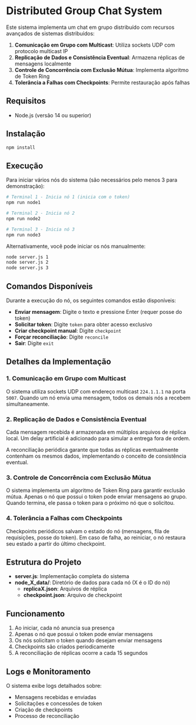 # Distributed Group Chat System

Este sistema implementa um chat em grupo distribuído com recursos avançados de sistemas distribuídos:

1. **Comunicação em Grupo com Multicast**: Utiliza sockets UDP com protocolo multicast IP
2. **Replicação de Dados e Consistência Eventual**: Armazena réplicas de mensagens localmente
3. **Controle de Concorrência com Exclusão Mútua**: Implementa algoritmo de Token Ring
4. **Tolerância a Falhas com Checkpoints**: Permite restauração após falhas

## Requisitos

- Node.js (versão 14 ou superior)

## Instalação

```bash
npm install
```

## Execução

Para iniciar vários nós do sistema (são necessários pelo menos 3 para demonstração):

```bash
# Terminal 1 - Inicia nó 1 (inicia com o token)
npm run node1

# Terminal 2 - Inicia nó 2
npm run node2

# Terminal 3 - Inicia nó 3
npm run node3
```

Alternativamente, você pode iniciar os nós manualmente:

```bash
node server.js 1
node server.js 2
node server.js 3
```

## Comandos Disponíveis

Durante a execução do nó, os seguintes comandos estão disponíveis:

- **Enviar mensagem**: Digite o texto e pressione Enter (requer posse do token)
- **Solicitar token**: Digite `token` para obter acesso exclusivo
- **Criar checkpoint manual**: Digite `checkpoint`
- **Forçar reconciliação**: Digite `reconcile`
- **Sair**: Digite `exit`

## Detalhes da Implementação

### 1. Comunicação em Grupo com Multicast

O sistema utiliza sockets UDP com endereço multicast `224.1.1.1` na porta `5007`. Quando um nó envia uma mensagem, todos os demais nós a recebem simultaneamente.

### 2. Replicação de Dados e Consistência Eventual

Cada mensagem recebida é armazenada em múltiplos arquivos de réplica local. Um delay artificial é adicionado para simular a entrega fora de ordem.

A reconciliação periódica garante que todas as réplicas eventualmente contenham os mesmos dados, implementando o conceito de consistência eventual.

### 3. Controle de Concorrência com Exclusão Mútua

O sistema implementa um algoritmo de Token Ring para garantir exclusão mútua. Apenas o nó que possui o token pode enviar mensagens ao grupo. Quando termina, ele passa o token para o próximo nó que o solicitou.

### 4. Tolerância a Falhas com Checkpoints

Checkpoints periódicos salvam o estado do nó (mensagens, fila de requisições, posse do token). Em caso de falha, ao reiniciar, o nó restaura seu estado a partir do último checkpoint.

## Estrutura do Projeto

- **server.js**: Implementação completa do sistema
- **node_X_data/**: Diretório de dados para cada nó (X é o ID do nó)
  - **replicaX.json**: Arquivos de réplica
  - **checkpoint.json**: Arquivo de checkpoint

## Funcionamento

1. Ao iniciar, cada nó anuncia sua presença
2. Apenas o nó que possui o token pode enviar mensagens
3. Os nós solicitam o token quando desejam enviar mensagens
4. Checkpoints são criados periodicamente
5. A reconciliação de réplicas ocorre a cada 15 segundos

## Logs e Monitoramento

O sistema exibe logs detalhados sobre:
- Mensagens recebidas e enviadas
- Solicitações e concessões de token
- Criação de checkpoints
- Processo de reconciliação